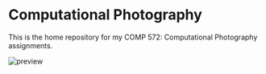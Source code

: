# Computational Photography

This is the home repository for my COMP 572: Computational Photography assignments. 

![preview](http://micwom.com/images/portfolio.png)
